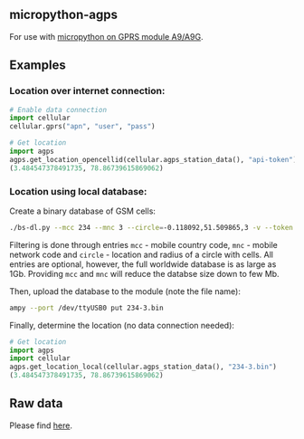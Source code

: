 micropython-agps
----------------

For use with [micropython on GPRS module A9/A9G](https://github.com/pulkin/micropython/tree/master/ports/gprs_a9).

Examples
--------

### Location over internet connection:

```python
# Enable data connection
import cellular
cellular.gprs("apn", "user", "pass")

# Get location
import agps
agps.get_location_opencellid(cellular.agps_station_data(), "api-token") # Please visit https://opencellid.org for getting your API token
(3.484547378491735, 78.86739615869062)
```

### Location using local database:

Create a binary database of GSM cells:

```bash
./bs-dl.py --mcc 234 --mnc 3 --circle=-0.118092,51.509865,3 -v --token api-token # Please visit https://opencellid.org for getting your API token
```

Filtering is done through entries `mcc` - mobile country code, `mnc` - mobile network code and `circle` - location and radius of a circle with cells.
All entries are optional, however, the full worldwide database is as large as 1Gb.
Providing `mcc` and `mnc` will reduce the databse size down to few Mb.

Then, upload the database to the module (note the file name):

```bash
ampy --port /dev/ttyUSB0 put 234-3.bin
```

Finally, determine the location (no data connection needed):

```python
# Get location
import agps
import cellular
agps.get_location_local(cellular.agps_station_data(), "234-3.bin")
(3.484547378491735, 78.86739615869062)
```

Raw data
--------

Please find [here](https://github.com/pulkin/agps-data).

